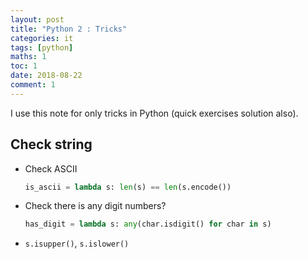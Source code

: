 ```yaml
---
layout: post
title: "Python 2 : Tricks"
categories: it
tags: [python]
maths: 1
toc: 1
date: 2018-08-22
comment: 1
---
```


I use this note for only tricks in Python (quick exercises solution also).

## Check string

- Check ASCII

    ~~~ python
    is_ascii = lambda s: len(s) == len(s.encode())
    ~~~

- Check there is any digit numbers?

    ~~~ python
    has_digit = lambda s: any(char.isdigit() for char in s)
    ~~~

- `s.isupper()`, `s.islower()`
